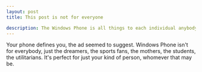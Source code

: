 ```yaml
---
layout: post
title: This post is not for everyone

description: The Windows Phone is all things to each individual anybody
---
```


Your phone defines you, the ad seemed to suggest. Windows Phone isn't for everybody, just the dreamers, the sports fans, the mothers, the students, the utilitarians. It's perfect for just your kind of person, whomever that may be.
